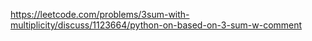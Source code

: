 https://leetcode.com/problems/3sum-with-multiplicity/discuss/1123664/python-on-based-on-3-sum-w-comment